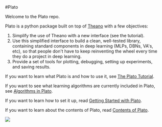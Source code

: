 #Plato

Welcome to the Plato repo.  

Plato is a python package built on top of [Theano](http://deeplearning.net/software/theano/) with a few objectives:

1. Simplify the use of Theano with a new interface (see the tutorial).
2. Use this simplified interface to build a clean, well-tested library, containing standard components in deep learning (MLPs, DBNs, VA's, etc), so that people don't have to keep reinventing the wheel every time they do a project in deep learning.  
3. Provide a set of tools for plotting, debugging, setting up experiments, and saving results.  

If you want to learn what Plato is and how to use it, see [The Plato Tutorial](https://rawgit.com/petered/plato/master/plato_tutorial.html).  

If you want to see what learning algorithms are currently included in Plato, see [Algorithms in Plato](/petered/plato/wiki/Algorithms-in-Plato).

If you want to learn how to set it up, read [Getting Started with Plato](/petered/plato/wiki/Getting-Started-with-Plato).

If you want to learn about the contents of Plato, read [Contents of Plato](/petered/plato/wiki/Contents-of-Plato).

![](https://upload.wikimedia.org/wikipedia/commons/thumb/b/b1/Platon_Cave_Sanraedam_1604.jpg/1024px-Platon_Cave_Sanraedam_1604.jpg)
